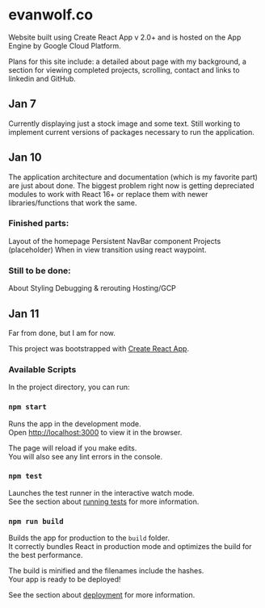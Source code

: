# evanwolf.co

Website built using Create React App v 2.0+ and is hosted on the App Engine by Google Cloud Platform.

Plans for this site include: a detailed about page with my background, a section for viewing completed projects, scrolling, contact and links to linkedin and GitHub.

## Jan 7 ##
Currently displaying just a stock image and some text. Still working to implement current versions of packages necessary to run the application.

## Jan 10 ##
The application architecture and documentation (which is my favorite part) are just about done. The biggest problem right now is getting depreciated modules to work with React 16+ or replace them with newer libraries/functions that work the same.

### Finished parts: ###
Layout of the homepage
Persistent NavBar component
Projects (placeholder)
When in view transition using react waypoint.

### Still to be done: ###
About
Styling
Debugging & rerouting
Hosting/GCP

## Jan 11 ##
Far from done, but I am for now.

This project was bootstrapped with [Create React App](https://github.com/facebook/create-react-app).

### Available Scripts

In the project directory, you can run:

### `npm start`

Runs the app in the development mode.<br>
Open [http://localhost:3000](http://localhost:3000) to view it in the browser.

The page will reload if you make edits.<br>
You will also see any lint errors in the console.

### `npm test`

Launches the test runner in the interactive watch mode.<br>
See the section about [running tests](https://facebook.github.io/create-react-app/docs/running-tests) for more information.

### `npm run build`

Builds the app for production to the `build` folder.<br>
It correctly bundles React in production mode and optimizes the build for the best performance.

The build is minified and the filenames include the hashes.<br>
Your app is ready to be deployed!

See the section about [deployment](https://facebook.github.io/create-react-app/docs/deployment) for more information.
